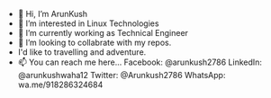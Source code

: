 - 👋 Hi, I’m ArunKush
- 👀 I’m interested in Linux Technologies
- 🌱 I’m currently working as Technical Engineer
- 💞️ I’m looking to collabrate with my repos.  
- I'd like to travelling and adventure. 
- 📫 You can reach me here...
          Facebook: @arunkush2786
          LinkedIn: @arunkushwaha12
          Twitter:  @Arunkush2786
          WhatsApp: wa.me/918286324684

